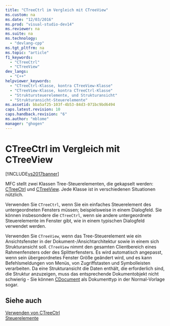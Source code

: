 ```yaml
---
title: "CTreeCtrl im Vergleich mit CTreeView"
ms.custom: na
ms.date: "12/03/2016"
ms.prod: "visual-studio-dev14"
ms.reviewer: na
ms.suite: na
ms.technology: 
  - "devlang-cpp"
ms.tgt_pltfrm: na
ms.topic: "article"
f1_keywords: 
  - "CTreeCtrl"
  - "CTreeView"
dev_langs: 
  - "C++"
helpviewer_keywords: 
  - "CTreeCtrl-Klasse, kontra CTreeView-Klasse"
  - "CTreeView-Klasse, kontra CTreeCtrl-Klasse"
  - "Struktursteuerelemente, und Strukturansicht"
  - "Strukturansicht-Steuerelemente"
ms.assetid: bba5af25-103f-4b53-84d3-071bc9bd6494
caps.latest.revision: 10
caps.handback.revision: "6"
ms.author: "mblome"
manager: "ghogen"
---
```

# CTreeCtrl im Vergleich mit CTreeView
[!INCLUDE[vs2017banner](../assembler/inline/includes/vs2017banner.md)]

MFC stellt zwei Klassen Tree\-Steuerelementen, die gekapselt werden: [CTreeCtrl](../mfc/reference/ctreectrl-class.md) und [CTreeView](../mfc/reference/ctreeview-class.md).  Jede Klasse ist in verschiedenen Situationen nützlich.  
  
 Verwenden Sie `CTreeCtrl`, wenn Sie ein einfaches Steuerelement des untergeordneten Fensters müssen; beispielsweise in einem Dialogfeld.  Sie können insbesondere die `CTreeCtrl`, wenn sie andere untergeordnete Steuerelemente im Fenster gibt, wie in einem typischen Dialogfeld verwendet werden.  
  
 Verwenden Sie `CTreeView`, wenn das Tree\-Steuerelement wie ein Ansichtsfenster in der Dokument\-\/Ansichtarchitektur sowie in einem sich Strukturansicht soll.  `CTreeView` nimmt den gesamten Clientbereich eines Rahmenfensters oder des Splitterfensters.  Es wird automatisch angepasst, wenn sein übergeordnetes Fenster Größe geändert wird, und es kann Befehlsmeldungen von Menüs, von Zugriffstasten und Symbolleisten verarbeiten.  Da eine Strukturansicht die Daten enthält, die erforderlich sind, die Struktur anzuzeigen, muss das entsprechende Dokumentobjekt nicht schwierig \- Sie können [CDocument](../mfc/reference/cdocument-class.md) als Dokumenttyp in der Normal\-Vorlage sogar.  
  
## Siehe auch  
 [Verwenden von CTreeCtrl](../mfc/using-ctreectrl.md)   
 [Steuerelemente](../mfc/controls-mfc.md)